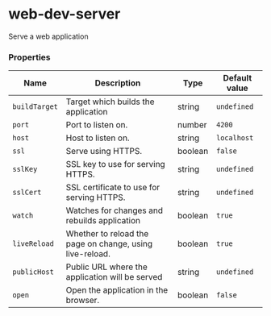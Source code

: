 # web-dev-server

Serve a web application

### Properties

| Name          | Description                                              | Type    | Default value |
| ------------- | -------------------------------------------------------- | ------- | ------------- |
| `buildTarget` | Target which builds the application                      | string  | `undefined`   |
| `port`        | Port to listen on.                                       | number  | `4200`        |
| `host`        | Host to listen on.                                       | string  | `localhost`   |
| `ssl`         | Serve using HTTPS.                                       | boolean | `false`       |
| `sslKey`      | SSL key to use for serving HTTPS.                        | string  | `undefined`   |
| `sslCert`     | SSL certificate to use for serving HTTPS.                | string  | `undefined`   |
| `watch`       | Watches for changes and rebuilds application             | boolean | `true`        |
| `liveReload`  | Whether to reload the page on change, using live-reload. | boolean | `true`        |
| `publicHost`  | Public URL where the application will be served          | string  | `undefined`   |
| `open`        | Open the application in the browser.                     | boolean | `false`       |
